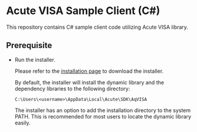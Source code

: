# Acute VISA Sample Client (C#)

This repository contains C# sample client code utilizing Acute VISA library.

## Prerequisite

- Run the installer.

    Please refer to the [installation page](https://www.acute.com.tw/en/sdkDLL) to download the installer.
    
    By default, the installer will install the dynamic library and the dependency libraries to the following directory:
    ```
    C:\Users\<username>\AppData\Local\Acute\SDK\AqVISA
    ```
    
    The installer has an option to add the installation directory to the system PATH.
    This is recommended for most users to locate the dynamic library easily.

